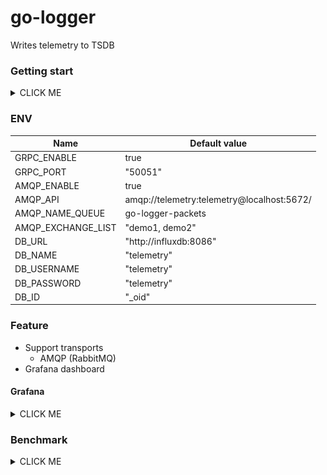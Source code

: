 # go-logger

Writes telemetry to TSDB

### Getting start

<details><summary>CLICK ME</summary>
<p>

```
# Run services
$ docker-compose up

# Create database on influx
$ docker exec -it influxdb influx
> create database telemetry
> exit
```

</p>
</details>

### ENV

| Name                  | Default value                              |
|-----------------------|--------------------------------------------|
| GRPC_ENABLE           | true                                       |
| GRPC_PORT             | "50051"                                    |
| AMQP_ENABLE           | true                                      |
| AMQP_API              | amqp://telemetry:telemetry@localhost:5672/ |
| AMQP_NAME_QUEUE       | go-logger-packets                          |
| AMQP_EXCHANGE_LIST    | "demo1, demo2"                             |
| DB_URL                | "http://influxdb:8086"                    |
| DB_NAME               | "telemetry"                                |
| DB_USERNAME           | "telemetry"                                |
| DB_PASSWORD           | "telemetry"                                |
| DB_ID                 | "_oid"                                     |

### Feature

+ Support transports
    + AMQP (RabbitMQ)
+ Grafana dashboard

#### Grafana

<details><summary>CLICK ME</summary>
<p>

##### Grafana dashboard example

![Grafana dashboard example](./docs/grafana-example-dashboard.png)

**Support:**
- Group by ID object

</p>
</details>

### Benchmark

<details><summary>CLICK ME</summary>
<p>

##### Run bot

Run `go run /tests/bot/bot.go`

##### Read from AMQP queue (1M message/1 instance)

![read_packets](./docs/read_packet.png)

</p>
</details>
